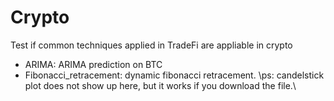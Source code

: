# Crypto
Test if common techniques applied in TradeFi are appliable in crypto
- ARIMA: ARIMA prediction on BTC
- Fibonacci_retracement: dynamic fibonacci retracement.   \ps: candelstick plot does not show up here, but it works if you download the file.\
